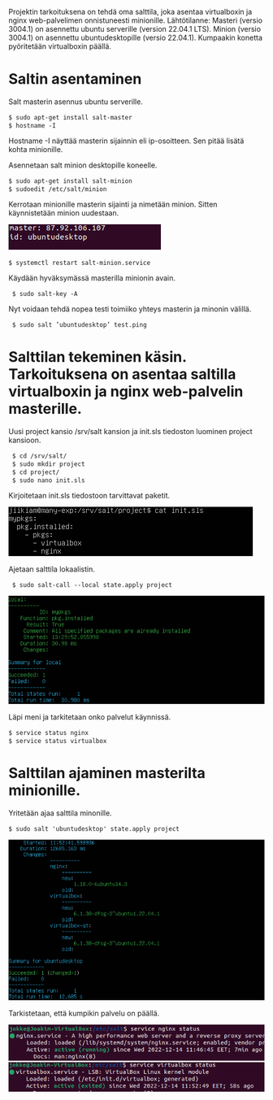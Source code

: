 Projektin tarkoituksena on tehdä oma salttila, joka asentaa virtualboxin ja nginx web-palvelimen onnistuneesti minionille. Lähtötilanne: Masteri (versio 3004.1) on asennettu ubuntu serverille (version 22.04.1 LTS). Minion (versio 3004.1) on asennettu ubuntudesktopille (versio 22.04.1). Kumpaakin konetta pyöritetään virtualboxin päällä.

# Saltin asentaminen

Salt masterin asennus ubuntu serverille.

    $ sudo apt-get install salt-master
    $ hostname -I
    
Hostname -I näyttää masterin sijainnin eli ip-osoitteen. Sen pitää lisätä kohta minionille.

Asennetaan salt minion desktopille koneelle.

    $ sudo apt-get install salt-minion
    $ sudoedit /etc/salt/minion 
 
Kerrotaan minionille masterin sijainti ja nimetään minion. Sitten käynnistetään minion uudestaan.
 
 ![Alt text](/project/p7.png)
 
    $ systemctl restart salt-minion.service
    
Käydään hyväksymässä masterilla minionin avain.

     $ sudo salt-key -A
     
Nyt voidaan tehdä nopea testi toimiiko yhteys masterin ja minonin välillä.

     $ sudo salt ’ubuntudesktop’ test.ping
     
# Salttilan tekeminen käsin. Tarkoituksena on asentaa saltilla virtualboxin ja nginx web-palvelin masterille.

Uusi project kansio /srv/salt kansion ja init.sls tiedoston luominen project kansioon.

     $ cd /srv/salt/
     $ sudo mkdir project
     $ cd project/
     $ sudo nano init.sls
     
Kirjoitetaan init.sls tiedostoon tarvittavat paketit.

 ![Alt text](/project/p8.png)
 
 Ajetaan salttila lokaalistin.
 
     $ sudo salt-call --local state.apply project
 
  ![Alt text](/project/p9.png)
  
 Läpi meni ja tarkitetaan onko palvelut käynnissä.
  
    $ service status nginx
    $ service status virtualbox
    
# Salttilan ajaminen masterilta minionille.

Yritetään ajaa salttila minonille.

    $ sudo salt 'ubuntudesktop' state.apply project
    
 ![Alt text](/project/p3.png) 
 
 Tarkistetaan, että kumpikin palvelu on päällä.
 
 ![Alt text](/project/p4.png) 
 ![Alt text](/project/p5.png) 
    
    
    
    
    
    
    
 
     
     
     
     
     
     
     
     
     
     
     
     
     
